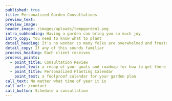 ```yaml
---
published: true
title: Personalized Garden Consultations
preview_text:
preview_image:
header_image: /images/uploads/tempgarden1.png
intro_subheading: Having a garden can bring you so much joy
intro_copy: You need to know what to plant
detail_heading: It's no wonder so many folks are overwhelmed and frustrated!
detail_copy: If any of this sounds familiar
process_heading: Each client receives
process_points:
  - point_title: Consultation Review
    point_text: a recap of your goals and roadmap for how to get there
  - point_title: Personalized Planting Calendar
    point_text: a foolproof calendar for your garden plan
call_text: No matter what time of year it is
call_url: /contact
call_button: Schedule a consultation
---
```


